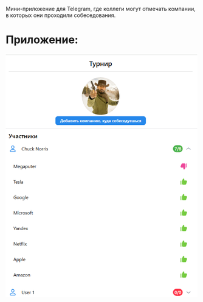 Мини-приложение для Telegram, где коллеги могут отмечать компании, в которых они проходили собеседования.

# Приложение:
![alt text](image.png)